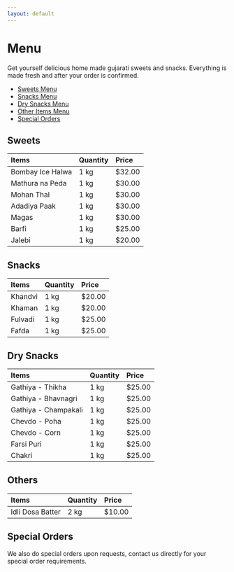 ```yaml
---
layout: default
---
```


# Menu
Get yourself delicious home made gujarati sweets and snacks.
Everything is made fresh and after your order is confirmed.

* [Sweets Menu](#sweets)
* [Snacks Menu](#snacks)
* [Dry Snacks Menu](#dry-snacks)
* [Other Items Menu](#others)
* [Special Orders](#special-orders)


## Sweets

| Items            | Quantity | Price   |
|:-----------------|:---------|:--------|
| Bombay Ice Halwa | 1 kg     | $32.00  |
| Mathura na Peda  | 1 kg     | $30.00  |
| Mohan Thal       | 1 kg     | $30.00  |
| Adadiya Paak     | 1 kg     | $30.00  |
| Magas            | 1 kg     | $30.00  |
| Barfi            | 1 kg     | $25.00  |
| Jalebi           | 1 kg     | $20.00  |


## Snacks

| Items            | Quantity | Price   |
|:-----------------|:---------|:--------|
| Khandvi          | 1 kg     | $20.00  |
| Khaman           | 1 kg     | $20.00  |
| Fulvadi          | 1 kg     | $25.00  |
| Fafda            | 1 kg     | $25.00  |


## Dry Snacks

| Items                | Quantity | Price   |
|:---------------------|:---------|:--------|
| Gathiya - Thikha     | 1 kg     | $25.00  |
| Gathiya - Bhavnagri  | 1 kg     | $25.00  |
| Gathiya - Champakali | 1 kg     | $25.00  |
| Chevdo - Poha        | 1 kg     | $25.00  |
| Chevdo - Corn        | 1 kg     | $25.00  |
| Farsi Puri           | 1 kg     | $25.00  |
| Chakri               | 1 kg     | $25.00  |


## Others

| Items            | Quantity | Price   |
|:-----------------|:---------|:--------|
| Idli Dosa Batter | 2 kg     | $10.00  |


## Special Orders

We also do special orders upon requests, contact us directly for
your special order requirements.
